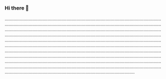 ### Hi there 👋

...............................................................................................................................................................................................................................................................................................................................................................................................................................................................................................................................................................................................................................................................................................................................................................................................................................................................................................................................................................................................................................................................................................................................................................................................................................................................................................................................................................................................